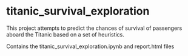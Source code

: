 # titanic_survival_exploration

This project attempts to predict the chances of survival of passengers aboard the Titanic based on a set of heuristics.

Contains the titanic_survival_exploration.ipynb and report.html files
